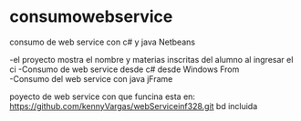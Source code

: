 # consumowebservice
consumo de web service con c# y java Netbeans

-el proyecto mostra el nombre y materias inscritas del alumno al ingresar el ci 
-Consumo de web service desde c# desde Windows From  
-Consumo del web service con java jFrame 

poyecto de web service con que funcina esta en:
https://github.com/kennyVargas/webServiceinf328.git
bd incluida 
